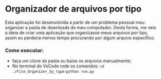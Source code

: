 # Organizador de arquivos por tipo 

Esta aplicação foi desenvolvida a partir de um problema pessoal meu: organizar a pasta de downloads do meu computador. Desta forma, me veio a ideia de criar uma aplicação que organizasse meus arquivos por tipo, assim eu perderia menos tempo procurando por algum arquivo específico.  

### Como executar: 

- faça um clone da pasta ou baixe os arquivos manualmente;
- No terminal do VsCode rode os comandos: 
`cd ./File_Organizer_by_type`
`python run.py`

